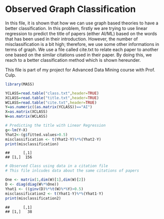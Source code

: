 
Observed Graph Classification
=============================

In this file, it is shown that how we can use graph based theories to have a better classification. In this problem, firstly we are trying to use linear regression to predict the title of papers (either AI/ML) based on the words that has been used in their introduction. However, the number of misclassification is a bit high; therefore, we use some other informations in terms of graph. We use a file called cite.txt to relate each paper to another one based on the similar citations used in their paper. By doing this, we reach to a better classification method which is shown hereunder.

This file is part of my project for Advanced Data Mining course with Prof. Culp.

``` r
library(MASS)

YCLASS=read.table("class.txt",header=TRUE)
XCLASS=read.table("title.txt",header=TRUE)
WCLASS=read.table("cite.txt",header=TRUE)
Y=as.numeric((as.matrix(YCLASS))=="AI")
X=as.matrix(XCLASS)
W=as.matrix(WCLASS)

# Predicting the title with Linear Regression 
g<-lm(Y~X)
Yhat2<-(g$fitted.values>0.5)
misclassification <- t(Yhat2-Y)%*%(Yhat2-Y)
print(misclassification)
```

    ##      [,1]
    ## [1,]  156

``` r
# Observed Class using data in a citation file
# This file inlcudes data about the same citations of papers

One <- matrix(1,dim(W)[1],dim(W)[2])
D <- diag(diag(W%*%One))
Yhat1 <- ((ginv(D)%*%t(W)%*%Y)>0.5)
misclassification2 <- t(Yhat1-Y)%*%(Yhat1-Y)
print(misclassification2)
```

    ##      [,1]
    ## [1,]   38
